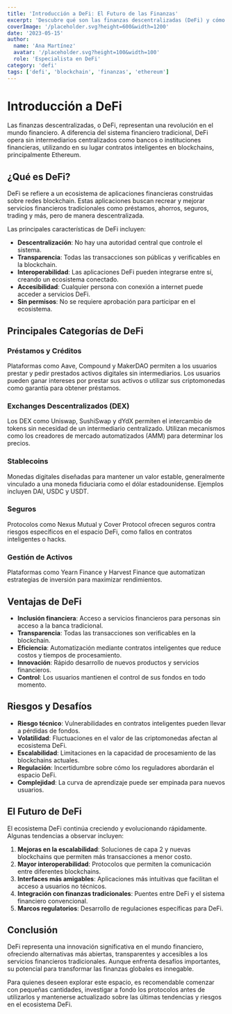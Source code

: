 ```yaml
---
title: 'Introducción a DeFi: El Futuro de las Finanzas'
excerpt: 'Descubre qué son las finanzas descentralizadas (DeFi) y cómo están revolucionando el sistema financiero tradicional.'
coverImage: '/placeholder.svg?height=600&width=1200'
date: '2023-05-15'
author:
  name: 'Ana Martínez'
  avatar: '/placeholder.svg?height=100&width=100'
  role: 'Especialista en DeFi'
category: 'defi'
tags: ['defi', 'blockchain', 'finanzas', 'ethereum']
---
```


# Introducción a DeFi

Las finanzas descentralizadas, o DeFi, representan una revolución en el mundo financiero. A diferencia del sistema financiero tradicional, DeFi opera sin intermediarios centralizados como bancos o instituciones financieras, utilizando en su lugar contratos inteligentes en blockchains, principalmente Ethereum.

## ¿Qué es DeFi?

DeFi se refiere a un ecosistema de aplicaciones financieras construidas sobre redes blockchain. Estas aplicaciones buscan recrear y mejorar servicios financieros tradicionales como préstamos, ahorros, seguros, trading y más, pero de manera descentralizada.

Las principales características de DeFi incluyen:

- **Descentralización**: No hay una autoridad central que controle el sistema.
- **Transparencia**: Todas las transacciones son públicas y verificables en la blockchain.
- **Interoperabilidad**: Las aplicaciones DeFi pueden integrarse entre sí, creando un ecosistema conectado.
- **Accesibilidad**: Cualquier persona con conexión a internet puede acceder a servicios DeFi.
- **Sin permisos**: No se requiere aprobación para participar en el ecosistema.

## Principales Categorías de DeFi

### Préstamos y Créditos

Plataformas como Aave, Compound y MakerDAO permiten a los usuarios prestar y pedir prestados activos digitales sin intermediarios. Los usuarios pueden ganar intereses por prestar sus activos o utilizar sus criptomonedas como garantía para obtener préstamos.

### Exchanges Descentralizados (DEX)

Los DEX como Uniswap, SushiSwap y dYdX permiten el intercambio de tokens sin necesidad de un intermediario centralizado. Utilizan mecanismos como los creadores de mercado automatizados (AMM) para determinar los precios.

### Stablecoins

Monedas digitales diseñadas para mantener un valor estable, generalmente vinculado a una moneda fiduciaria como el dólar estadounidense. Ejemplos incluyen DAI, USDC y USDT.

### Seguros

Protocolos como Nexus Mutual y Cover Protocol ofrecen seguros contra riesgos específicos en el espacio DeFi, como fallos en contratos inteligentes o hacks.

### Gestión de Activos

Plataformas como Yearn Finance y Harvest Finance que automatizan estrategias de inversión para maximizar rendimientos.

## Ventajas de DeFi

- **Inclusión financiera**: Acceso a servicios financieros para personas sin acceso a la banca tradicional.
- **Transparencia**: Todas las transacciones son verificables en la blockchain.
- **Eficiencia**: Automatización mediante contratos inteligentes que reduce costos y tiempos de procesamiento.
- **Innovación**: Rápido desarrollo de nuevos productos y servicios financieros.
- **Control**: Los usuarios mantienen el control de sus fondos en todo momento.

## Riesgos y Desafíos

- **Riesgo técnico**: Vulnerabilidades en contratos inteligentes pueden llevar a pérdidas de fondos.
- **Volatilidad**: Fluctuaciones en el valor de las criptomonedas afectan al ecosistema DeFi.
- **Escalabilidad**: Limitaciones en la capacidad de procesamiento de las blockchains actuales.
- **Regulación**: Incertidumbre sobre cómo los reguladores abordarán el espacio DeFi.
- **Complejidad**: La curva de aprendizaje puede ser empinada para nuevos usuarios.

## El Futuro de DeFi

El ecosistema DeFi continúa creciendo y evolucionando rápidamente. Algunas tendencias a observar incluyen:

1. **Mejoras en la escalabilidad**: Soluciones de capa 2 y nuevas blockchains que permiten más transacciones a menor costo.
2. **Mayor interoperabilidad**: Protocolos que permiten la comunicación entre diferentes blockchains.
3. **Interfaces más amigables**: Aplicaciones más intuitivas que facilitan el acceso a usuarios no técnicos.
4. **Integración con finanzas tradicionales**: Puentes entre DeFi y el sistema financiero convencional.
5. **Marcos regulatorios**: Desarrollo de regulaciones específicas para DeFi.

## Conclusión

DeFi representa una innovación significativa en el mundo financiero, ofreciendo alternativas más abiertas, transparentes y accesibles a los servicios financieros tradicionales. Aunque enfrenta desafíos importantes, su potencial para transformar las finanzas globales es innegable.

Para quienes deseen explorar este espacio, es recomendable comenzar con pequeñas cantidades, investigar a fondo los protocolos antes de utilizarlos y mantenerse actualizado sobre las últimas tendencias y riesgos en el ecosistema DeFi.
